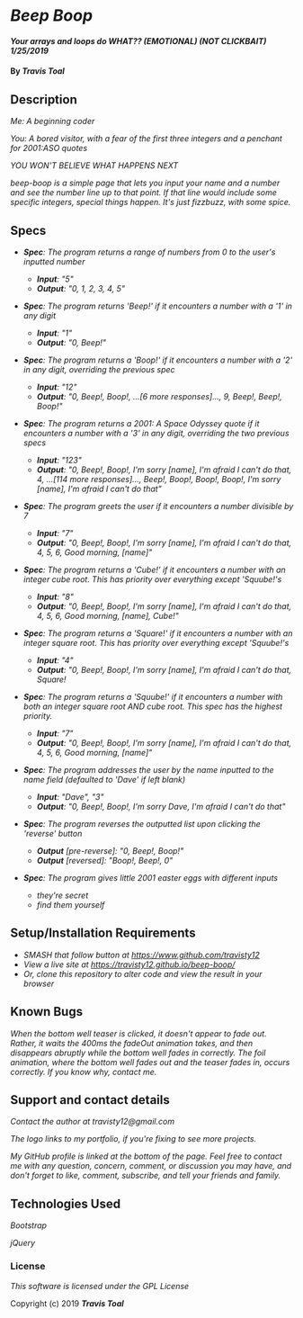 # _Beep Boop_

#### _Your arrays and loops do WHAT?? (EMOTIONAL) (NOT CLICKBAIT) 1/25/2019_

#### By _**Travis Toal**_

## Description

_Me: A beginning coder_

_You: A bored visitor, with a fear of the first three integers and a penchant for 2001:ASO quotes_

_YOU WON'T BELIEVE WHAT HAPPENS NEXT_

_beep-boop is a simple page that lets you input your name and a number and see the number line up to that point. If that line would include some specific integers, special things happen. It's just fizzbuzz, with some spice._

## Specs

* _**Spec**: The program returns a range of numbers from 0 to the user's inputted number_
  * _**Input**: "5"_
  * _**Output**: "0, 1, 2, 3, 4, 5"_


* _**Spec**: The program returns 'Beep!' if it encounters a number with a '1' in any digit_
  * _**Input**: "1"_
  * _**Output**: "0, Beep!"_


* _**Spec**: The program returns a 'Boop!' if it encounters a number with a '2' in any digit, overriding the previous spec_
  * _**Input**: "12"_
  * _**Output**: "0, Beep!, Boop!, ...[6 more responses]..., 9, Beep!, Beep!, Boop!"_


* _**Spec**: The program returns a 2001: A Space Odyssey quote if it encounters a number with a '3' in any digit, overriding the two previous specs_
  * _**Input**: "123"_
  * _**Output**: "0, Beep!, Boop!, I'm sorry [name], I'm afraid I can't do that, 4, ...[114 more responses]..., Beep!, Boop!, Boop!, Boop!, I'm sorry [name], I'm afraid I can't do that"_


* _**Spec**: The program greets the user if it encounters a number divisible by 7_
  * _**Input**: "7"_
  * _**Output**: "0, Beep!, Boop!, I'm sorry [name], I'm afraid I can't do that, 4, 5, 6, Good morning, [name]"_


* _**Spec**: The program returns a 'Cube!' if it encounters a number with an integer cube root. This has priority over everything except 'Squube!'s_
  * _**Input**: "8"_
  * _**Output**: "0, Beep!, Boop!, I'm sorry [name], I'm afraid I can't do that, 4, 5, 6, Good morning, [name], Cube!"_


* _**Spec**: The program returns a 'Square!' if it encounters a number with an integer square root. This has priority over everything except 'Squube!'s_
  * _**Input**: "4"_
  * _**Output**: "0, Beep!, Boop!, I'm sorry [name], I'm afraid I can't do that, Square!_


* _**Spec**: The program returns a 'Squube!' if it encounters a number with both an integer square root AND cube root. This spec has the highest priority._
  * _**Input**: "7"_
  * _**Output**: "0, Beep!, Boop!, I'm sorry [name], I'm afraid I can't do that, 4, 5, 6, Good morning, [name]"_


* _**Spec**: The program addresses the user by the name inputted to the name field (defaulted to 'Dave' if left blank)_
  * _**Input**: "Dave", "3"_
  * _**Output**: "0, Beep!, Boop!, I'm sorry Dave, I'm afraid I can't do that"_


* _**Spec**: The program reverses the outputted list upon clicking the 'reverse' button_
  * _**Output** [pre-reverse]: "0, Beep!, Boop!"_
  * _**Output** [reversed]: "Boop!, Beep!, 0"_


* _**Spec**: The program gives little 2001 easter eggs with different inputs_
  * _they're secret_
  * _find them yourself_

## Setup/Installation Requirements

* _SMASH that follow button at https://www.github.com/travisty12_
* _View a live site at https://travisty12.github.io/beep-boop/_
* _Or, clone this repository to alter code and view the result in your browser_

## Known Bugs

_When the bottom well teaser is clicked, it doesn't appear to fade out. Rather, it waits the 400ms the fadeOut animation takes, and then disappears abruptly while the bottom well fades in correctly. The foil animation, where the bottom well fades out and the teaser fades in, occurs correctly. If you know why, contact me._

## Support and contact details

_Contact the author at travisty12@gmail.com_

_The logo links to my portfolio, if you're fixing to see more projects._

_My GitHub profile is linked at the bottom of the page. Feel free to contact me with any question, concern, comment, or discussion you may have, and don't forget to like, comment, subscribe, and tell your friends and family._

## Technologies Used

_Bootstrap_

_jQuery_

### License

*This software is licensed under the GPL License*

Copyright (c) 2019 **_Travis Toal_**

